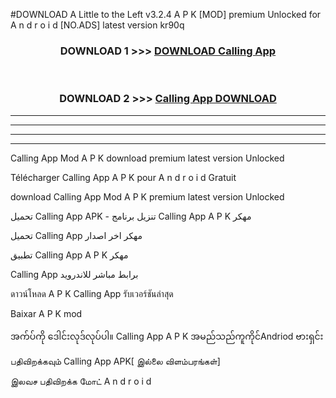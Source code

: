 #DOWNLOAD A Little to the Left v3.2.4 A P K [MOD] premium Unlocked for A n d r o i d [NO.ADS] latest version kr90q 



<div align="center">

<h3>DOWNLOAD 1 >>> <a href="https://getmod1.web.app/?judule=Btd Battles">DOWNLOAD Calling App </a></h3><br>

<h3>DOWNLOAD 2 >>> <a href="https://getmod1.web.app/?judule=Btd Battles">Calling App  DOWNLOAD </a></h3>

</div>


----------------------------------------------------------

----------------------------------------------------------

----------------------------------------------------------

----------------------------------------------------------


Calling App  Mod A P K download premium latest version Unlocked

Télécharger Calling App  A P K pour A n d r o i d Gratuit

download Calling App  Mod A P K premium latest version Unlocked

تحميل Calling App  APK - تنزيل برنامج Calling App  A P K مهكر

تحميل Calling App  مهكر اخر اصدار

تطبيق Calling App  A P K مهكر

Calling App  برابط مباشر للاندرويد

ดาวน์โหลด A P K Calling App  รับเวอร์ชันล่าสุด

Baixar A P K mod

အက်ပ်ကို ဒေါင်းလုဒ်လုပ်ပါ။ Calling App  A P K အမည်သည်ကူကိုင်Andriod ဗားရှင်း

பதிவிறக்கவும் Calling App  APK[ இல்லை விளம்பரங்கள்] 
 
இலவச பதிவிறக்க மோட் A n d r o i d



